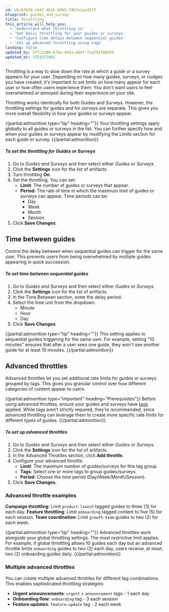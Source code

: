 ```yaml
---
id: dbc8fb29-c647-4b15-b9d5-7467e1acd1f7
blueprint: guides_and_survey
title: Throttling
this_article_will_help_you:
  - 'Understand what throttling is'
  - 'Set basic throttling for your guides or surveys'
  - 'Configure time delays between sequential guides'
  - 'Set up advanced throttling using tags'
landing: false
updated_by: 3f7c2286-b7da-4443-a04f-7c225af40254
updated_at: 1753372962
---
```

Throttling is a way to slow down the rate at which a guide or a survey appears for your user. Depending on how many guides, surveys, or nudges you have created, it's important to set limits on how many appear for each user or how often users experience them. You don't want users to feel overwhelmed or annoyed during their experience on your site.

Throttling works identically for both Guides and Surveys. However, the throttling settings for guides and for surveys are separate. This gives you more overall flexibility in how your guides or surveys appear.

{{partial:admonition type="tip" heading=""}}
Your throttling settings apply globally to all guides or surveys in the list. You can further specify how and when your guides or surveys appear by modifying the Limits section for each guide or survey.
{{/partial:admonition}}

##### To set the throttling for Guides or Surveys

1. Go to *Guides and Surveys* and then select either *Guides* or *Surveys*.
2. Click the **Settings** icon for the list of artifacts.
3. Turn throttling **On**.
4. Set the throttling. You can set:
    - **Limit**: The number of guides or surveys that appear.
    - **Period**: The rate of time in which the maximum limit of guides or surveys can appear. Time periods can be:
        - Day
        - Week
        - Month
        - Session
5. Click **Save Changes**.

## Time between guides

Control the delay between when sequential guides can trigger for the same user. This prevents users from being overwhelmed by multiple guides appearing in quick succession.

##### To set time between sequential guides

1. Go to *Guides and Surveys* and then select either *Guides* or *Surveys*.
2. Click the **Settings** icon for the list of artifacts.
3. In the Time Between section, enter the delay period.
4. Select the time unit from the dropdown:
    - Minute
    - Hour
    - Day
5. Click **Save Changes**.

{{partial:admonition type="tip" heading=""}}
This setting applies to sequential guides triggering for the same user. For example, setting "10 minutes" ensures that after a user sees one guide, they won't see another guide for at least 10 minutes.
{{/partial:admonition}}

## Advanced throttles

Advanced throttles let you set additional rate limits for guides or surveys grouped by tags. This gives you granular control over how different categories of content appear to users.

{{partial:admonition type="important" heading="Prerequisites"}}
Before using advanced throttles, ensure your guides and surveys have [tags](/docs/guides-and-surveys/tags) applied. While tags aren’t strictly required, they’re recommended, since advanced throttling can leverage them to create more specific rate limits for different types of guides.
{{/partial:admonition}}

##### To set up advanced throttles

1. Go to *Guides and Surveys* and then select either *Guides* or *Surveys*.
2. Click the **Settings** icon for the list of artifacts.
3. In the Advanced Throttles section, click **Add throttle**.
4. Configure your advanced throttle:
    - **Limit**: The maximum number of guides/surveys for this tag group.
    - **Tags**: Select one or more tags to group guides/surveys.
    - **Period**: Choose the time period (Day/Week/Month/Session).
5. Click **Save Changes**.

### Advanced throttle examples

**Campaign throttling**: Limit `product-launch` tagged guides to three (3) for each day.
**Feature throttling**: Limit `onboarding` tagged content to five (5) for each session.
**Team coordination**: Limit `growth-team` guides to two (2) for each week.

{{partial:admonition type="tip" heading=""}}
Advanced throttles work alongside your global throttling settings. The most restrictive limit applies. For example, if global throttling allows 10 guides each day but an advanced throttle limits `onboarding` guides to two (2) each day, users receive, at most, two (2) onboarding guides daily.
{{/partial:admonition}}

### Multiple advanced throttles

You can create multiple advanced throttles for different tag combinations. This enables sophisticated throttling strategies:

- **Urgent announcements**: `urgent` + `announcement` tags - 1 each day
- **Onboarding flow**: `onboarding` tag - 3 each session
- **Feature updates**: `feature-update` tag - 2 each week

